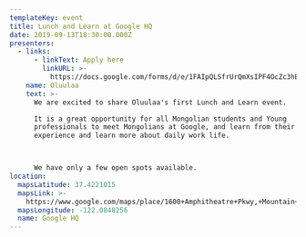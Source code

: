 ```yaml
---
templateKey: event
title: Lunch and Learn at Google HQ
date: 2019-09-13T18:30:00.000Z
presenters:
  - links:
      - linkText: Apply here
        linkURL: >-
          https://docs.google.com/forms/d/e/1FAIpQLSfrUrQmXsIPF4OcZc3hEY5--BXH_J1t49qw-xrZPZoWHXAbiQ/viewform?vc=0&c=0&w=1
    name: Oluulaa
    text: >-
      We are excited to share Oluulaa's first Lunch and Learn event.

      It is a great opportunity for all Mongolian students and Young
      professionals to meet Mongolians at Google, and learn from their
      experience and learn more about daily work life.



      We have only a few open spots available.
location:
  mapsLatitude: 37.4221015
  mapsLink: >-
    https://www.google.com/maps/place/1600+Amphitheatre+Pkwy,+Mountain+View,+CA+94043/@37.4221015,-122.0848256,17z/data=!3m1!4b1!4m5!3m4!1s0x808fb95dd1ae8bb5:0x162110ce35eeec2!8m2!3d37.4221015!4d-122.0848256?hl=en
  mapsLongitude: -122.0848256
  name: Google HQ
---
```


